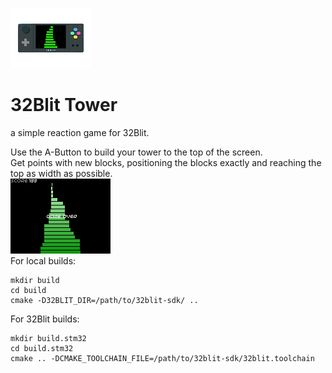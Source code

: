 ![](/assets/image.png)
# 32Blit Tower
a simple reaction game for 32Blit.

Use the A-Button to build your tower to the top of the screen.</BR>
Get points with new blocks, positioning the blocks exactly and reaching the top as width as possible.<BR>
![](/assets/Tower0.bmp)
<BR>
For local builds:
```
mkdir build
cd build
cmake -D32BLIT_DIR=/path/to/32blit-sdk/ ..
```

For 32Blit builds:
```
mkdir build.stm32
cd build.stm32
cmake .. -DCMAKE_TOOLCHAIN_FILE=/path/to/32blit-sdk/32blit.toolchain

```
